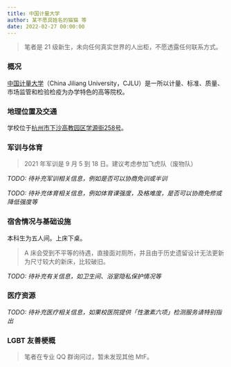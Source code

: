 ```yaml
---
title: 中国计量大学
author: 某不愿具姓名的猫猫 等
date: 2022-02-27 00:00:00
---
```


> 笔者是 21 级新生，未向任何真实世界的人出柜，不愿透露任何联系方式。

### 概况

[中国计量大学](https://www.cjlu.edu.cn)（China Jiliang University，CJLU）是一所以计量、标准、质量、市场监管和检验检疫为办学特色的高等院校。

### 地理位置及交通

学校位于[杭州市下沙高教园区学源街258号](https://amap.com/place/B023B0BXRR)。

### 军训与体育

> 2021 年军训是 9 月 5 到 18 日。建议考虑参加飞虎队（废物队）

_TODO: 待补充军训相关信息，例如是否可以协商免训或半训_

_TODO: 待补充体育相关信息，例如体育课强度，及格难度，是否可以协商免修或降低强度等_

### 宿舍情况与基础设施

本科生为五人间。上床下桌。

> A 床会受到不平等的待遇，直接面对厕所，并且由于历史遗留设计无法更新为尺寸较大的新床，比较破旧。

_TODO: 待补充有关信息，如卫生间、浴室隐私保护情况等_

### 医疗资源

_TODO: 待补充医疗相关信息，如果校医院提供「性激素六项」检测服务请特别指出_

### LGBT 友善梗概

> 笔者在专业 QQ 群询问过，暂未发现其他 MtF。
